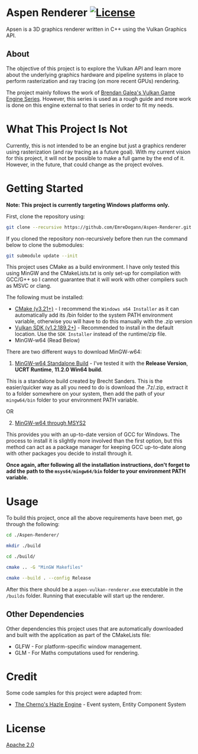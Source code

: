 # Aspen Renderer [![License](https://img.shields.io/github/license/EmreDogann/Aspen-Renderer)](https://github.com/EmreDogann/Aspen-Renderer/blob/master/LICENSE)

Apsen is a 3D graphics renderer written in C++ using the Vulkan Graphics API.

## About 
The objective of this project is to explore the Vulkan API and learn more about the underlying graphics hardware and pipeline systems in place to perform rasterization and ray tracing (on more recent GPUs) rendering.

The project mainly follows the work of [Brendan Galea's Vulkan Game Engine Series](https://www.youtube.com/watch?v=Y9U9IE0gVHA&list=PL8327DO66nu9qYVKLDmdLW_84-yE4auCR). However, this series is used as a rough guide and more work is done on this engine external to that series in order to fit my needs.

# What This Project Is Not
Currently, this is not intended to be an engine but just a graphics renderer using rasterization (and ray tracing as a future goal). With my current vision for this project, it will not be possible to make a full game by the end of it. However, in the future, that could change as the project evolves.

# Getting Started
**Note: This project is currently targeting Windows platforms only.**

First, clone the repository using:
```bash
git clone --recursive https://github.com/EmreDogann/Aspen-Renderer.git
```
If you cloned the repository non-recursively before then run the command below to clone the submodules:
```bash
git submodule update --init
```

This project uses CMake as a build environment. I have only tested this using MinGW and the CMakeLists.txt is only set-up for compilation with GCC/G++ so I cannot guarantee that it will work with other compilers such as MSVC or clang.

The following must be installed:
- [CMake (v3.21+)](https://cmake.org/download/) - I recommend the `Windows x64 Installer` as it can automatically add its /bin folder to the system PATH environment variable, otherwise you will have to do this manually with the .zip version
- [Vulkan SDK (v1.2.189.2+)](https://vulkan.lunarg.com/) - Recommended to install in the default location. Use the `SDK Installer` instead of the runtime/zip file.
- MinGW-w64 (Read Below)

There are two different ways to download MinGW-w64:
1. [MinGW-w64 Standalone Build](https://winlibs.com/) - I've tested it with the **Release Version**, **UCRT Runtime**, **11.2.0 Win64 build**.

This is a standalone build created by Brecht Sanders. This is the easier/quicker way as all you need to do is download the .7z/.zip, extract it to a folder somewhere on your system, then add the path of your `mingw64/bin` folder to your environment PATH variable.

OR

2. [MinGW-w64 through MSYS2](https://www.msys2.org/)

This provides you with an up-to-date version of GCC for Windows. The process to install it is slightly more involved than the first option, but this method can act as a package manager for keeping GCC up-to-date along with other packages you decide to install through it.

**Once again, after following all the installation instructions, don't forget to add the path to the `msys64/mingw64/bin` folder to your environment PATH variable.**

# Usage
To build this project, once all the above requirements have been met, go through the following:

```bash
cd ./Aspen-Renderer/

mkdir ./build

cd ./build/

cmake .. -G "MinGW Makefiles"

cmake --build . --config Release
```

After this there should be a `aspen-vulkan-renderer.exe` executable in the `/builds` folder. Running that executable will start up the renderer.

## Other Dependencies
Other dependencies this project uses that are automatically downloaded and built with the application as part of the CMakeLists file:

- GLFW - For platform-specific window management.
- GLM - For Maths computations used for rendering.

# Credit
Some code samples for this project were adapted from:
- [The Cherno's Hazle Engine](https://github.com/TheCherno/Hazel) - Event system, Entity Component System

# License
[Apache 2.0](https://github.com/EmreDogann/Aspen-Renderer/blob/master/LICENSE)
